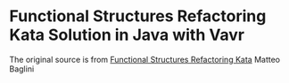 # Functional Structures Refactoring Kata Solution in Java with Vavr

The original source is from [Functional Structures Refactoring Kata](https://github.com/matteobaglini/functional-structures-refactoring-kata) Matteo Baglini
